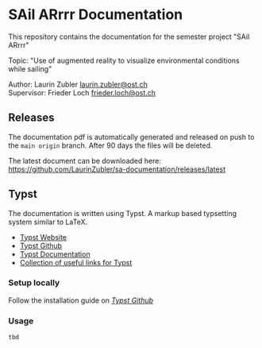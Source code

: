# SAil ARrrr Documentation
This repository contains the documentation for the semester project "SAil ARrrr"

Topic: "Use of augmented reality to visualize environmental conditions while sailing"

Author: Laurin Zubler [laurin.zubler@ost.ch](mailto:laurin.zubler@ost.ch)  
Supervisor: Frieder Loch [frieder.loch@ost.ch](mailto:frieder.loch@ost.ch) 


## Releases
The documentation pdf is automatically generated and released on push to the `main origin` branch. After 90 days the files will be deleted.

The latest document can be downloaded here:  
https://github.com/LaurinZubler/sa-documentation/releases/latest


## Typst
The documentation is written using Typst. A markup based typsetting system similar to LaTeX.
- [Typst Website](https://typst.app/)
- [Typst Github](https://github.com/typst/typst)
- [Typst Documentation](https://typst.app/docs/reference/syntax/)
- [Collection of useful links for Typst](https://github.com/qjcg/awesome-typst)

### Setup locally
Follow the installation guide on _[Typst Github](https://github.com/typst/typst#installation)_

### Usage
```
tbd
```